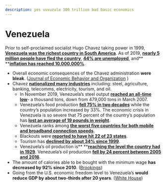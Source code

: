 ```yaml
---
description: yes vuvuzula 100 trillion bad basic economics
---
```


# Venezuela

Prior to self-proclaimed socialist Hugo Chavez taking power in 1999, [**Venezuela was the richest country in South America**](https://www.weforum.org/agenda/2017/08/venezuela-economic-woes-2017-explained/). As of 2019, [**nearly 5 million people have fled the country**](https://www.reuters.com/article/us-venezuela-security-un-idUSKBN1X21MM), [**44% are unemployed**](https://www.bloomberg.com/news/articles/2019-04-09/venezuela-unemployment-nears-that-of-war-ruined-bosnia-imf-says), and** **[**inflation has reached 10,000,000%**](https://www.cnbc.com/2019/08/02/venezuela-inflation-at-10-million-percent-its-time-for-shock-therapy.html).

* Overall economic consequences of the Chavez administration **were bleak**. ([Journal of Economic Behavior and Organization](https://sci-hub.st/10.1016/j.jebo.2015.12.011)  )
* Chavez [**nationalized many industries**](https://www.reuters.com/article/us-venezuela-election-nationalizations/factbox-venezuelas-nationalizations-under-chavez-idUSBRE89701X20121008) including: steel, agriculture, banking, telecomms, electricity, tourism, and oil.
  * In November 2019, Venezuela’s steel output [**reached an all-time low**](https://fee.org/articles/8-industries-hugo-chavez-nationalized-besides-oil-on-venezuelas-road-to-serfdom/)- a thousand tons, down from 479,000 tons in March 2007.
  * Venezuela’s food production [**fell 75% in two decades**](https://economics21.org/how-socialism-destroyed-venezuela) while the country’s population increased by 33%. The economic crisis in Venezuela is so severe that 75 percent of the country’s population has [**lost an average of 19 pounds in weight**](https://www.independent.co.uk/news/world/americas/venezuela-weight-loss-average-19lb-pounds-food-shortages-economic-crisis-a7595081.html).
  * Venezuela ranks among [**the worst five countries for both mobile and broadband connection speeds**](https://www.reuters.com/article/us-venezuela-cantv/service-dont-rely-on-venezuelas-state-telecoms-firm-cantv-idUSKCN1NR1GQ).
  * Blackouts were [**reported to have hit 22 of 23 states**](https://www.nbcnews.com/storyline/venezuela-crisis/massive-venezuela-power-outage-raises-tensions-amid-crisis-n981076). 
  * Tourism has [**declined by about 34% since 1999**](https://www.macrotrends.net/countries/VEN/venezuela/tourism-statistics).
  * Venezuela’s oil production is** **[**reaching the level the country had in 1929**](https://oilnow.gy/featured/venezuelas-oil-production-regresses-77-years-under-socialism/). Venezuela’s oil production [**fell by 24 percent between 2005 and 2016**](https://mises.org/wire/data-shows-socialists-not-sanctions-destroyed-venezuelas-economy).
* The amount of calories able to be bought with the minimum wage **has decreased by 92% since 2010**. ([Brookings](https://0x0.la/u/5Xt51Wp.pdf#page=9))
* Going from the U.S. economic freedom level to Venezuela’s **would reduce GDP by about two-thirds after 20 years**. ([White House](https://www.govinfo.gov/content/pkg/ERP-2019/pdf/ERP-2019-chapter8.pdf))

